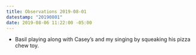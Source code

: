 ```yaml
---
title: Observations 2019-08-01
datestamp: "20190801"
date: 2019-08-06 11:22:00 -05:00
---
```


- Basil playing along with Casey’s and my singing by squeaking his pizza chew toy.

